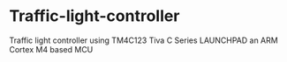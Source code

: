 # Traffic-light-controller
Traffic light controller using TM4C123 Tiva C Series LAUNCHPAD an ARM Cortex M4 based MCU
